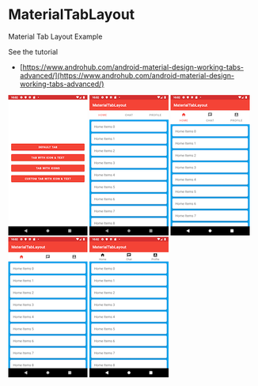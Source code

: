 # MaterialTabLayout

Material Tab Layout Example

See the tutorial

 * [https://www.androhub.com/android-material-design-working-tabs-advanced/](https://www.androhub.com/android-material-design-working-tabs-advanced/)

![](./art/result01.png)
![](./art/result02.png)
![](./art/result03.png)
![](./art/result04.png)
![](./art/result05.png)
